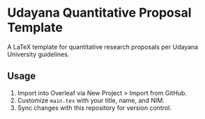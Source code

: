 # Udayana Quantitative Proposal Template

A LaTeX template for quantitative research proposals per Udayana University guidelines.

## Usage
1. Import into Overleaf via New Project > Import from GitHub.
2. Customize `main.tex` with your title, name, and NIM.
3. Sync changes with this repository for version control.